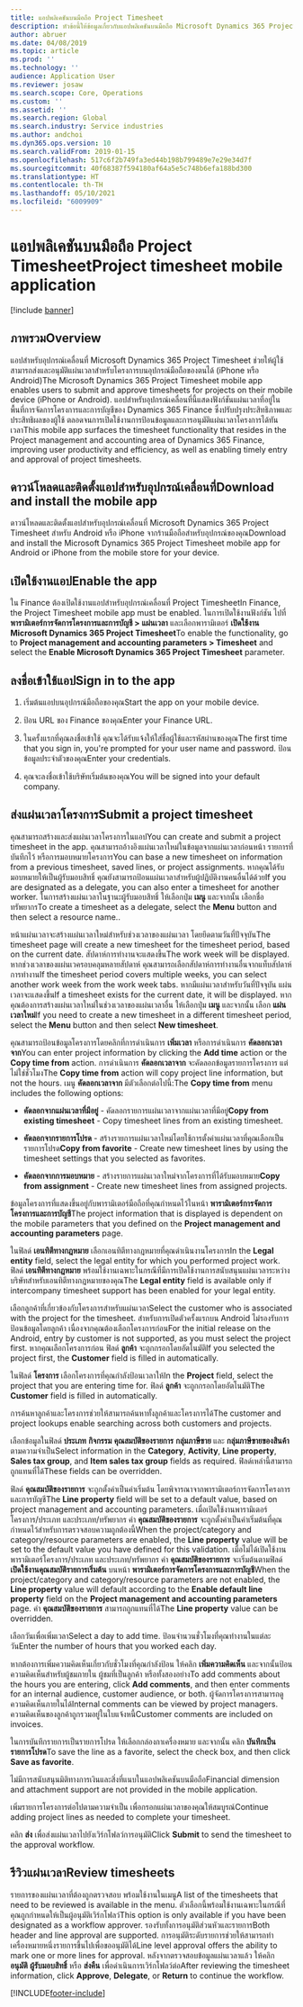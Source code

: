 ```yaml
---
title: แอปพลิเคชันบนมือถือ Project Timesheet
description: หัวข้อนี้ให้ข้อมูลเกี่ยวกับแอปพลิเคชันบนมือถือ Microsoft Dynamics 365 Project Timesheet แอปสำหรับอุปกรณ์เคลื่อนที่ Project Timesheet ช่วยให้ผู้ใช้สามารถส่งและอนุมัติแผ่นเวลาสำหรับโครงการบนอุปกรณ์มือถือของตนได้
author: abruer
ms.date: 04/08/2019
ms.topic: article
ms.prod: ''
ms.technology: ''
audience: Application User
ms.reviewer: josaw
ms.search.scope: Core, Operations
ms.custom: ''
ms.assetid: ''
ms.search.region: Global
ms.search.industry: Service industries
ms.author: andchoi
ms.dyn365.ops.version: 10
ms.search.validFrom: 2019-01-15
ms.openlocfilehash: 517c6f2b749fa3ed44b198b799489e7e29e34d7f
ms.sourcegitcommit: 40f68387f594180af64a5e5c748b6efa188bd300
ms.translationtype: HT
ms.contentlocale: th-TH
ms.lasthandoff: 05/10/2021
ms.locfileid: "6009909"
---
```

# <a name="project-timesheet-mobile-application"></a><span data-ttu-id="4d9aa-104">แอปพลิเคชันบนมือถือ Project Timesheet</span><span class="sxs-lookup"><span data-stu-id="4d9aa-104">Project timesheet mobile application</span></span>

[!include [banner](../includes/banner.md)]

## <a name="overview"></a><span data-ttu-id="4d9aa-105">ภาพรวม</span><span class="sxs-lookup"><span data-stu-id="4d9aa-105">Overview</span></span>

<span data-ttu-id="4d9aa-106">แอปสำหรับอุปกรณ์เคลื่อนที่ Microsoft Dynamics 365 Project Timesheet ช่วยให้ผู้ใช้สามารถส่งและอนุมัติแผ่นเวลาสำหรับโครงการบนอุปกรณ์มือถือของตนได้ (iPhone หรือ Android)</span><span class="sxs-lookup"><span data-stu-id="4d9aa-106">The Microsoft Dynamics 365 Project Timesheet mobile app enables users to submit and approve timesheets for projects on their mobile device (iPhone or Android).</span></span> <span data-ttu-id="4d9aa-107">แอปสำหรับอุปกรณ์เคลื่อนที่นี้แสดงฟังก์ชันแผ่นเวลาที่อยู่ในพื้นที่การจัดการโครงการและการบัญชีของ Dynamics 365 Finance ซึ่งปรับปรุงประสิทธิภาพและประสิทธิผลของผู้ใช้ ตลอดจนการเปิดใช้งานการป้อนข้อมูลและการอนุมัติแผ่นเวลาโครงการได้ทันเวลา</span><span class="sxs-lookup"><span data-stu-id="4d9aa-107">This mobile app surfaces the timesheet functionality that resides in the Project management and accounting area of Dynamics 365 Finance, improving user productivity and efficiency, as well as enabling timely entry and approval of project timesheets.</span></span>

## <a name="download-and-install-the-mobile-app"></a><span data-ttu-id="4d9aa-108">ดาวน์โหลดและติดตั้งแอปสำหรับอุปกรณ์เคลื่อนที่</span><span class="sxs-lookup"><span data-stu-id="4d9aa-108">Download and install the mobile app</span></span>

<span data-ttu-id="4d9aa-109">ดาวน์โหลดและติดตั้งแอปสำหรับอุปกรณ์เคลื่อนที่ Microsoft Dynamics 365 Project Timesheet สำหรับ Android หรือ iPhone จากร้านมือถือสำหรับอุปกรณ์ของคุณ</span><span class="sxs-lookup"><span data-stu-id="4d9aa-109">Download and install the Microsoft Dynamics 365 Project Timesheet mobile app for Android or iPhone from the mobile store for your device.</span></span>

## <a name="enable-the-app"></a><span data-ttu-id="4d9aa-110">เปิดใช้งานแอป</span><span class="sxs-lookup"><span data-stu-id="4d9aa-110">Enable the app</span></span> 

<span data-ttu-id="4d9aa-111">ใน Finance ต้องเปิดใช้งานแอปสำหรับอุปกรณ์เคลื่อนที่ Project Timesheet</span><span class="sxs-lookup"><span data-stu-id="4d9aa-111">In Finance, the Project Timesheet mobile app must be enabled.</span></span> <span data-ttu-id="4d9aa-112">ในการเปิดใช้งานฟังก์ชัน ไปที่ **พารามิเตอร์การจัดการโครงการและการบัญชี \> แผ่นเวลา** และเลือกพารามิเตอร์ **เปิดใช้งาน Microsoft Dynamics 365 Project Timesheet**</span><span class="sxs-lookup"><span data-stu-id="4d9aa-112">To enable the functionality, go to **Project management and accounting parameters \> Timesheet** and select the **Enable Microsoft Dynamics 365 Project Timesheet** parameter.</span></span>

## <a name="sign-in-to-the-app"></a><span data-ttu-id="4d9aa-113">ลงชื่อเข้าใช้แอป</span><span class="sxs-lookup"><span data-stu-id="4d9aa-113">Sign in to the app</span></span>

1.  <span data-ttu-id="4d9aa-114">เริ่มต้นแอปบนอุปกรณ์มือถือของคุณ</span><span class="sxs-lookup"><span data-stu-id="4d9aa-114">Start the app on your mobile device.</span></span>

2.  <span data-ttu-id="4d9aa-115">ป้อน URL ของ Finance ของคุณ</span><span class="sxs-lookup"><span data-stu-id="4d9aa-115">Enter your Finance URL.</span></span>

3.  <span data-ttu-id="4d9aa-116">ในครั้งแรกที่คุณลงชื่อเข้าใช้ คุณจะได้รับแจ้งให้ใส่ชื่อผู้ใช้และรหัสผ่านของคุณ</span><span class="sxs-lookup"><span data-stu-id="4d9aa-116">The first time that you sign in, you're prompted for your user name and password.</span></span> <span data-ttu-id="4d9aa-117">ป้อนข้อมูลประจำตัวของคุณ</span><span class="sxs-lookup"><span data-stu-id="4d9aa-117">Enter your credentials.</span></span>

4.  <span data-ttu-id="4d9aa-118">คุณจะลงชื่อเข้าใช้บริษัทเริ่มต้นของคุณ</span><span class="sxs-lookup"><span data-stu-id="4d9aa-118">You will be signed into your default company.</span></span>

## <a name="submit-a-project-timesheet"></a><span data-ttu-id="4d9aa-119">ส่งแผ่นเวลาโครงการ</span><span class="sxs-lookup"><span data-stu-id="4d9aa-119">Submit a project timesheet</span></span>

<span data-ttu-id="4d9aa-120">คุณสามารถสร้างและส่งแผ่นเวลาโครงการในแอป</span><span class="sxs-lookup"><span data-stu-id="4d9aa-120">You can create and submit a project timesheet in the app.</span></span> <span data-ttu-id="4d9aa-121">คุณสามารถอ้างอิงแผ่นเวลาใหม่ในข้อมูลจากแผ่นเวลาก่อนหน้า รายการที่บันทึกไว้ หรือการมอบหมายโครงการ</span><span class="sxs-lookup"><span data-stu-id="4d9aa-121">You can base a new timesheet on information from a previous timesheet, saved lines, or project assignments.</span></span> <span data-ttu-id="4d9aa-122">หากคุณได้รับมอบหมายให้เป็นผู้รับมอบสิทธิ์ คุณยังสามารถป้อนแผ่นเวลาสำหรับผู้ปฏิบัติงานคนอื่นได้ด้วย</span><span class="sxs-lookup"><span data-stu-id="4d9aa-122">If you are designated as a delegate, you can also enter a timesheet for another worker.</span></span> <span data-ttu-id="4d9aa-123">ในการสร้างแผ่นเวลาในฐานะผู้รับมอบสิทธิ์ ให้เลือกปุ่ม **เมนู** และจากนั้น เลือกชื่อทรัพยากร</span><span class="sxs-lookup"><span data-stu-id="4d9aa-123">To create a timesheet as a delegate, select the **Menu** button and then select a resource name..</span></span>

<span data-ttu-id="4d9aa-124">หน้าแผ่นเวลาจะสร้างแผ่นเวลาใหม่สำหรับช่วงเวลาของแผ่นเวลา โดยยึดตามวันที่ปัจจุบัน</span><span class="sxs-lookup"><span data-stu-id="4d9aa-124">The timesheet page will create a new timesheet for the timesheet period, based on the current date.</span></span> <span data-ttu-id="4d9aa-125">สัปดาห์การทำงานจะแสดงขึ้น</span><span class="sxs-lookup"><span data-stu-id="4d9aa-125">The work week will be displayed.</span></span> <span data-ttu-id="4d9aa-126">หากช่วงเวลาของแผ่นเวครอบคลุมหลายสัปดาห์ คุณสามารถเลือกสัปดาห์การทำงานอื่นจากแท็บสัปดาห์การทำงาน</span><span class="sxs-lookup"><span data-stu-id="4d9aa-126">If the timesheet period covers multiple weeks, you can select another work week from the work week tabs.</span></span>
<span data-ttu-id="4d9aa-127">หากมีแผ่นเวลาสำหรับวันที่ปัจจุบัน แผ่นเวลาจะแสดงขึ้น</span><span class="sxs-lookup"><span data-stu-id="4d9aa-127">If a timesheet exists for the current date, it will be displayed.</span></span> <span data-ttu-id="4d9aa-128">หากคุณต้องการสร้างแผ่นเวลาใหม่ในช่วงเวลาของแผ่นเวลาอื่น ให้เลือกปุ่ม **เมนู** และจากนั้น เลือก **แผ่นเวลาใหม่**</span><span class="sxs-lookup"><span data-stu-id="4d9aa-128">If you need to create a new timesheet in a different timesheet period, select the **Menu** button and then select **New timesheet**.</span></span>

<span data-ttu-id="4d9aa-129">คุณสามารถป้อนข้อมูลโครงการโดยคลิกที่การดำเนินการ **เพิ่มเวลา** หรือการดำเนินการ **คัดลอกเวลาจาก**</span><span class="sxs-lookup"><span data-stu-id="4d9aa-129">You can enter project information by clicking the **Add time** action or the **Copy time from** action.</span></span> <span data-ttu-id="4d9aa-130">การดำเนินการ **คัดลอกเวลาจาก** จะคัดลอกข้อมูลรายการโครงการ แต่ไม่ใช่ชั่วโมง</span><span class="sxs-lookup"><span data-stu-id="4d9aa-130">The **Copy time from** action will copy project line information, but not the hours.</span></span> <span data-ttu-id="4d9aa-131">เมนู **คัดลอกเวลาจาก** มีตัวเลือกต่อไปนี้:</span><span class="sxs-lookup"><span data-stu-id="4d9aa-131">The **Copy time from** menu includes the following options:</span></span>

- <span data-ttu-id="4d9aa-132">**คัดลอกจากแผ่นเวลาที่มีอยู่** - คัดลอกรายการแผ่นเวลาจากแผ่นเวลาที่มีอยู่</span><span class="sxs-lookup"><span data-stu-id="4d9aa-132">**Copy from existing timesheet** - Copy timesheet lines from an existing timesheet.</span></span>

- <span data-ttu-id="4d9aa-133">**คัดลอกจากรายการโปรด** - สร้างรายการแผ่นเวลาใหม่โดยใช้การตั้งค่าแผ่นเวลาที่คุณเลือกเป็นรายการโปรด</span><span class="sxs-lookup"><span data-stu-id="4d9aa-133">**Copy from favorite** - Create new timesheet lines by using the timesheet settings that you selected as favorites.</span></span>

- <span data-ttu-id="4d9aa-134">**คัดลอกจากการมอบหมาย** - สร้างรายการแผ่นเวลาใหม่จากโครงการที่ได้รับมอบหมาย</span><span class="sxs-lookup"><span data-stu-id="4d9aa-134">**Copy from assignment** - Create new timesheet lines from assigned projects.</span></span>

<span data-ttu-id="4d9aa-135">ข้อมูลโครงการที่แสดงขึ้นอยู่กับพารามิเตอร์มือถือที่คุณกำหนดไว้ในหน้า **พารามิเตอร์การจัดการโครงการและการบัญชี**</span><span class="sxs-lookup"><span data-stu-id="4d9aa-135">The project information that is displayed is dependent on the mobile parameters that you defined on the **Project management and accounting parameters** page.</span></span>

<span data-ttu-id="4d9aa-136">ในฟิลด์ **เอนทิตีทางกฎหมาย** เลือกเอนทิตีทางกฎหมายที่คุณดำเนินงานโครงการ</span><span class="sxs-lookup"><span data-stu-id="4d9aa-136">In the **Legal entity** field, select the legal entity for which you performed project work.</span></span> <span data-ttu-id="4d9aa-137">ฟิลด์ **เอนทิตีทางกฎหมาย** พร้อมใช้งานเฉพาะในกรณีที่มีการเปิดใช้งานการสนับสนุนแผ่นเวลาระหว่างบริษัทสำหรับเอนทิตีทางกฎหมายของคุณ</span><span class="sxs-lookup"><span data-stu-id="4d9aa-137">The **Legal entity** field is available only if intercompany timesheet support has been enabled for your legal entity.</span></span>

<span data-ttu-id="4d9aa-138">เลือกลูกค้าที่เกี่ยวข้องกับโครงการสำหรับแผ่นเวลา</span><span class="sxs-lookup"><span data-stu-id="4d9aa-138">Select the customer who is associated with the project for the timesheet.</span></span> <span data-ttu-id="4d9aa-139">สำหรับการเปิดตัวครั้งแรกบน Android ไม่รองรับการป้อนข้อมูลโดยลูกค้า เนื่องจากคุณต้องเลือกโครงการก่อน</span><span class="sxs-lookup"><span data-stu-id="4d9aa-139">For the initial release on the Android, entry by customer is not supported, as you must select the project first.</span></span> <span data-ttu-id="4d9aa-140">หากคุณเลือกโครงการก่อน ฟิลด์ **ลูกค้า** จะถูกกรอกโดยอัตโนมัติ</span><span class="sxs-lookup"><span data-stu-id="4d9aa-140">If you selected the project first, the **Customer** field is filled in automatically.</span></span>

<span data-ttu-id="4d9aa-141">ในฟิลด์ **โครงการ** เลือกโครงการที่คุณกำลังป้อนเวลาให้</span><span class="sxs-lookup"><span data-stu-id="4d9aa-141">In the **Project** field, select the project that you are entering time for.</span></span> <span data-ttu-id="4d9aa-142">ฟิลด์ **ลูกค้า** จะถูกกรอกโดยอัตโนมัติ</span><span class="sxs-lookup"><span data-stu-id="4d9aa-142">The **Customer** field is filled in automatically.</span></span>

<span data-ttu-id="4d9aa-143">การค้นหาลูกค้าและโครงการช่วยให้สามารถค้นหาทั้งลูกค้าและโครงการได้</span><span class="sxs-lookup"><span data-stu-id="4d9aa-143">The customer and project lookups enable searching across both customers and projects.</span></span>

<span data-ttu-id="4d9aa-144">เลือกข้อมูลในฟิลด์ **ประเภท** **กิจกรรม** **คุณสมบัติของรายการ** **กลุ่มภาษีขาย** และ **กลุ่มภาษีขายของสินค้า** ตามความจำเป็น</span><span class="sxs-lookup"><span data-stu-id="4d9aa-144">Select information in the **Category**, **Activity**, **Line property**, **Sales tax group**, and **Item sales tax group** fields as required.</span></span> <span data-ttu-id="4d9aa-145">ฟิลด์เหล่านี้สามารถถูกแทนที่ได้</span><span class="sxs-lookup"><span data-stu-id="4d9aa-145">These fields can be overridden.</span></span>

<span data-ttu-id="4d9aa-146">ฟิลด์ **คุณสมบัติของรายการ** จะถูกตั้งค่าเป็นค่าเริ่มต้น โดยพิจารณาจากพารามิเตอร์การจัดการโครงการและการบัญชี</span><span class="sxs-lookup"><span data-stu-id="4d9aa-146">The **Line property** field will be set to a default value, based on project management and accounting parameters.</span></span> <span data-ttu-id="4d9aa-147">เมื่อเปิดใช้งานพารามิเตอร์โครงการ/ประเภท และประเภท/ทรัพยากร ค่า **คุณสมบัติของรายการ** จะถูกตั้งค่าเป็นค่าเริ่มต้นที่คุณกำหนดไว้สำหรับการตรวจสอบความถูกต้องนี้</span><span class="sxs-lookup"><span data-stu-id="4d9aa-147">When the project/category and category/resource parameters are enabled, the **Line property** value will be set to the default value you have defined for this validation.</span></span> <span data-ttu-id="4d9aa-148">เมื่อไม่ได้เปิดใช้งานพารามิเตอร์โครงการ/ประเภท และประเภท/ทรัพยากร ค่า **คุณสมบัติของรายการ** จะเริ่มต้นตามฟิลด์ **เปิดใช้งานคุณสมบัติรายการเริ่มต้น** บนหน้า **พารามิเตอร์การจัดการโครงการและการบัญชี**</span><span class="sxs-lookup"><span data-stu-id="4d9aa-148">When the project/category and category/resource parameters are not enabled, the **Line property** value will default according to the **Enable default line property** field on the **Project management and accounting parameters** page.</span></span> <span data-ttu-id="4d9aa-149">ค่า **คุณสมบัติของรายการ** สามารถถูกแทนที่ได้</span><span class="sxs-lookup"><span data-stu-id="4d9aa-149">The **Line property** value can be overridden.</span></span>

<span data-ttu-id="4d9aa-150">เลือกวันเพื่อเพิ่มเวลา</span><span class="sxs-lookup"><span data-stu-id="4d9aa-150">Select a day to add time.</span></span> <span data-ttu-id="4d9aa-151">ป้อนจำนวนชั่วโมงที่คุณทำงานในแต่ละวัน</span><span class="sxs-lookup"><span data-stu-id="4d9aa-151">Enter the number of hours that you worked each day.</span></span>

<span data-ttu-id="4d9aa-152">หากต้องการเพิ่มความคิดเห็นเกี่ยวกับชั่วโมงที่คุณกำลังป้อน ให้คลิก **เพิ่มความคิดเห็น** และจากนั้นป้อนความคิดเห็นสำหรับผู้ชมภายใน ผู้ชมที่เป็นลูกค้า หรือทั้งสองอย่าง</span><span class="sxs-lookup"><span data-stu-id="4d9aa-152">To add comments about the hours you are entering, click **Add comments**, and then enter comments for an internal audience, customer audience, or both.</span></span>
<span data-ttu-id="4d9aa-153">ผู้จัดการโครงการสามารถดูความคิดเห็นภายในได้</span><span class="sxs-lookup"><span data-stu-id="4d9aa-153">Internal comments can be viewed by project managers.</span></span> <span data-ttu-id="4d9aa-154">ความคิดเห็นของลูกค้าถูกรวมอยู่ในใบแจ้งหนี้</span><span class="sxs-lookup"><span data-stu-id="4d9aa-154">Customer comments are included on invoices.</span></span>

<span data-ttu-id="4d9aa-155">ในการบันทึกรายการเป็นรายการโปรด ให้เลือกกล่องกาเครื่องหมาย และจากนั้น คลิก **บันทึกเป็นรายการโปรด**</span><span class="sxs-lookup"><span data-stu-id="4d9aa-155">To save the line as a favorite, select the check box, and then click **Save as favorite**.</span></span>

<span data-ttu-id="4d9aa-156">ไม่มีการสนับสนุนมิติทางการเงินและสิ่งที่แนบในแอปพลิเคชันบนมือถือ</span><span class="sxs-lookup"><span data-stu-id="4d9aa-156">Financial dimension and attachment support are not provided in the mobile application.</span></span>

<span data-ttu-id="4d9aa-157">เพิ่มรายการโครงการต่อไปตามความจำเป็น เพื่อกรอกแผ่นเวลาของคุณให้สมบูรณ์</span><span class="sxs-lookup"><span data-stu-id="4d9aa-157">Continue adding project lines as needed to complete your timesheet.</span></span>

<span data-ttu-id="4d9aa-158">คลิก **ส่ง** เพื่อส่งแผ่นเวลาไปยังเวิร์กโฟลว์การอนุมัติ</span><span class="sxs-lookup"><span data-stu-id="4d9aa-158">Click **Submit** to send the timesheet to the approval workflow.</span></span>

## <a name="review-timesheets"></a><span data-ttu-id="4d9aa-159">รีวิวแผ่นเวลา</span><span class="sxs-lookup"><span data-stu-id="4d9aa-159">Review timesheets</span></span>

<span data-ttu-id="4d9aa-160">รายการของแผ่นเวลาที่ต้องถูกตรวจสอบ พร้อมใช้งานในเมนู</span><span class="sxs-lookup"><span data-stu-id="4d9aa-160">A list of the timesheets that need to be reviewed is available in the menu.</span></span> <span data-ttu-id="4d9aa-161">ตัวเลือกนี้พร้อมใช้งานเฉพาะในกรณีที่คุณถูกกำหนดให้เป็นผู้อนุมัติเวิร์กโฟลว์</span><span class="sxs-lookup"><span data-stu-id="4d9aa-161">This option is only available if you have been designated as a workflow approver.</span></span> <span data-ttu-id="4d9aa-162">รองรับทั้งการอนุมัติส่วนหัวและรายการ</span><span class="sxs-lookup"><span data-stu-id="4d9aa-162">Both header and line approval are supported.</span></span> <span data-ttu-id="4d9aa-163">การอนุมัติระดับรายการช่วยให้สามารถทำเครื่องหมายหนึ่งรายการขึ้นไปเพื่อขออนุมัติได้</span><span class="sxs-lookup"><span data-stu-id="4d9aa-163">Line level approval offers the ability to mark one or more lines for approval.</span></span> <span data-ttu-id="4d9aa-164">หลังจากตรวจสอบข้อมูลแผ่นเวลาแล้ว ให้คลิก **อนุมัติ** **ผู้รับมอบสิทธิ์** หรือ **ส่งคืน** เพื่อดำเนินการเวิร์กโฟลว์ต่อ</span><span class="sxs-lookup"><span data-stu-id="4d9aa-164">After reviewing the timesheet information, click **Approve**, **Delegate**, or **Return** to continue the workflow.</span></span>


[!INCLUDE[footer-include](../includes/footer-banner.md)]